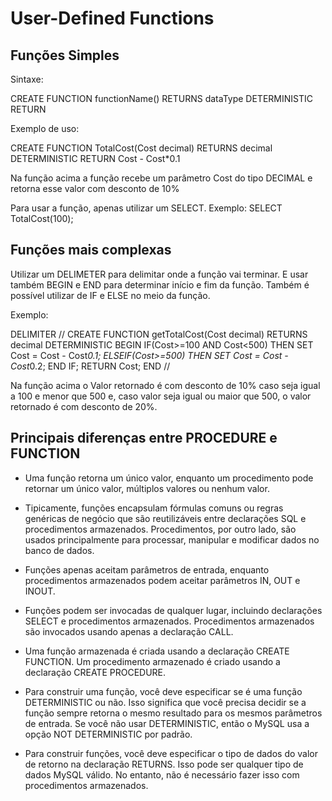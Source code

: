 # User-Defined Functions

## Funções Simples

Sintaxe: 

CREATE FUNCTION functionName()
RETURNS dataType DETERMINISTIC
RETURN 

Exemplo de uso:

CREATE FUNCTION TotalCost(Cost decimal)
RETURNS decimal DETERMINISTIC
RETURN Cost - Cost*0.1

Na função acima a função recebe um parâmetro Cost do tipo DECIMAL e retorna esse valor com desconto de 10%

Para usar a função, apenas utilizar um SELECT. Exemplo: SELECT TotalCost(100);

## Funções mais complexas

Utilizar um DELIMETER para delimitar onde a função vai terminar. E usar também BEGIN e END para determinar início e fim da função. Também é possível utilizar de IF e ELSE no meio da função.

Exemplo:

DELIMITER //
CREATE FUNCTION getTotalCost(Cost decimal)
RETURNS decimal DETERMINISTIC 
BEGIN 
    IF(Cost>=100 AND Cost<500) THEN SET Cost = Cost - Cost*0.1; ELSEIF(Cost>=500) THEN SET Cost = Cost - Cost*0.2;
END IF; RETURN Cost; END //

Na função acima o Valor retornado é com desconto de 10% caso seja igual a 100 e menor que 500 e, caso valor seja igual ou maior que 500, o valor retornado é com desconto de 20%.

## Principais diferenças entre PROCEDURE e FUNCTION


* Uma função retorna um único valor, enquanto um procedimento pode retornar um único valor, múltiplos valores ou nenhum valor.

* Tipicamente, funções encapsulam fórmulas comuns ou regras genéricas de negócio que são reutilizáveis entre declarações SQL e procedimentos armazenados. Procedimentos, por outro lado, são usados principalmente para processar, manipular e modificar dados no banco de dados.

* Funções apenas aceitam parâmetros de entrada, enquanto procedimentos armazenados podem aceitar parâmetros IN, OUT e INOUT.

* Funções podem ser invocadas de qualquer lugar, incluindo declarações SELECT e procedimentos armazenados. Procedimentos armazenados são invocados usando apenas a declaração CALL.

* Uma função armazenada é criada usando a declaração CREATE FUNCTION. Um procedimento armazenado é criado usando a declaração CREATE PROCEDURE.

* Para construir uma função, você deve especificar se é uma função DETERMINISTIC ou não. Isso significa que você precisa decidir se a função sempre retorna o mesmo resultado para os mesmos parâmetros de entrada. Se você não usar DETERMINISTIC, então o MySQL usa a opção NOT DETERMINISTIC por padrão.

* Para construir funções, você deve especificar o tipo de dados do valor de retorno na declaração RETURNS. Isso pode ser qualquer tipo de dados MySQL válido. No entanto, não é necessário fazer isso com procedimentos armazenados.